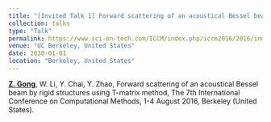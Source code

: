 ```yaml
---
title: "[Invited Talk 1] Forward scattering of an acoustical Bessel beam by rigid structures using T-matrix method"
collection: talks
type: "Talk"
permalink: https://www.sci-en-tech.com/ICCM/index.php/iccm2016/2016/index
venue: "UC Berkeley, United States"
date: 2030-01-01
location: "Berkeley, United States"
---
```


<u><b>Z. Gong</b></u>, W. Li, Y. Chai, Y. Zhao, Forward scattering of an acoustical Bessel beam by rigid structures using T-matrix method, The 7th International Conference on Computational Methods, 1-4 August 2016, Berkeley (United States).
